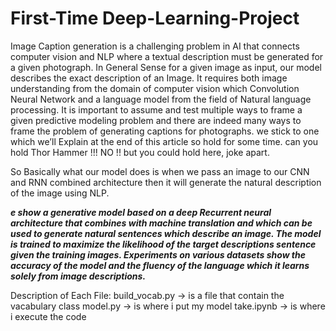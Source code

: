 # First-Time Deep-Learning-Project

Image Caption generation is a challenging problem in AI that connects computer vision and NLP where a textual description must be generated for a given photograph. In General Sense for a given image as input, our model describes the exact description of an Image. It requires both image understanding from the domain of computer vision which Convolution Neural Network and a language model from the field of Natural language processing.
It is important to assume and test multiple ways to frame a given predictive modeling problem and there are indeed many ways to frame the problem of generating captions for photographs. we stick to one which we’ll Explain at the end of this article so hold for some time. can you hold Thor Hammer !!! NO !! but you could hold here, joke apart.

So Basically what our model does is when we pass an image to our CNN and RNN combined architecture then it will generate the natural description of the image using NLP.

***e show a generative model based on a deep Recurrent neural architecture that combines with machine translation and which can be used to generate natural sentences which describe an image. The model is trained to maximize the likelihood of the target descriptions sentence given the training images. Experiments on various datasets show the accuracy of the model and the fluency of the language which it learns solely from image descriptions.***


Description of Each File:
build_vocab.py -> is a file that contain the vacabulary class
model.py -> is where i put my model
take.ipynb -> is where i execute the code

